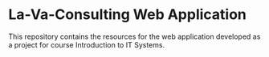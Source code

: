 # La-Va-Consulting Web Application
This repository contains the resources for the web application developed as a project for course Introduction to IT Systems. 
